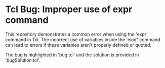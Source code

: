 # Tcl Bug: Improper use of expr command
This repository demonstrates a common error when using the 'expr' command in Tcl. The incorrect use of variables inside the 'expr' command can lead to errors if these variables aren't properly defined or quoted. 

The bug is highlighted in 'bug.tcl' and the solution is provided in 'bugSolution.tcl'.